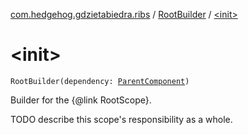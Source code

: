 [com.hedgehog.gdzietabiedra.ribs](../index.md) / [RootBuilder](index.md) / [&lt;init&gt;](./-init-.md)

# &lt;init&gt;

`RootBuilder(dependency: `[`ParentComponent`](-parent-component/index.md)`)`

Builder for the {@link RootScope}.

TODO describe this scope's responsibility as a whole.

